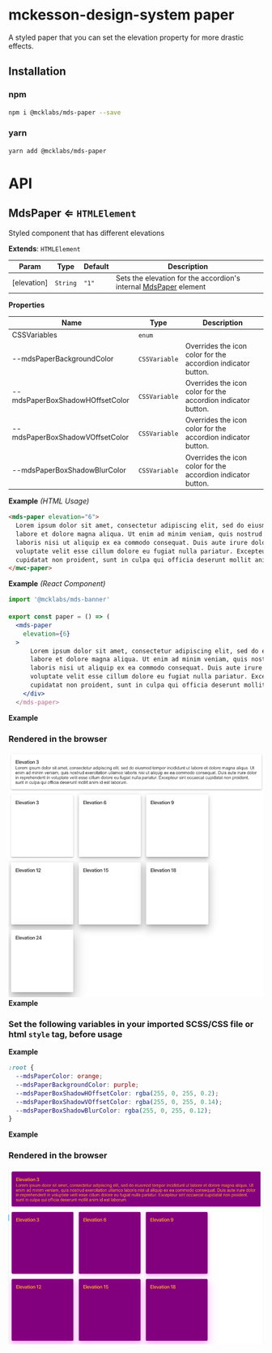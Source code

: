 # mckesson-design-system paper
A styled paper that you can set the elevation property for more drastic effects.

## Installation

### npm
```bash
npm i @mcklabs/mds-paper --save
```

### yarn
```bash
yarn add @mcklabs/mds-paper
```

# API
<a name="module_MdsPaper"></a>

## MdsPaper ⇐ <code>HTMLElement</code>
Styled component that has different elevations

**Extends**: <code>HTMLElement</code>  

| Param | Type | Default | Description |
| --- | --- | --- | --- |
| [elevation] | <code>String</code> | <code>&quot;1&quot;</code> | Sets the elevation for the accordion's internal [MdsPaper](../packages/paper) element |

**Properties**

| Name | Type | Description |
| --- | --- | --- |
| CSSVariables | <code>enum</code> |  |
| --mdsPaperBackgroundColor | <code>CSSVariable</code> | Overrides the icon color for the accordion indicator button. |
| --mdsPaperBoxShadowHOffsetColor | <code>CSSVariable</code> | Overrides the icon color for the accordion indicator button. |
| --mdsPaperBoxShadowVOffsetColor | <code>CSSVariable</code> | Overrides the icon color for the accordion indicator button. |
| --mdsPaperBoxShadowBlurColor | <code>CSSVariable</code> | Overrides the icon color for the accordion indicator button. |

**Example** *(HTML Usage)*  
```html
<mds-paper elevation="6">
  Lorem ipsum dolor sit amet, consectetur adipiscing elit, sed do eiusmod tempor incididunt ut
  labore et dolore magna aliqua. Ut enim ad minim veniam, quis nostrud exercitation ullamco
  laboris nisi ut aliquip ex ea commodo consequat. Duis aute irure dolor in reprehenderit in
  voluptate velit esse cillum dolore eu fugiat nulla pariatur. Excepteur sint occaecat
  cupidatat non proident, sunt in culpa qui officia deserunt mollit anim id est laborum.
</mwc-paper>
```
**Example** *(React Component)*  
```jsx
import '@mcklabs/mds-banner'

export const paper = () => (
  <mds-paper
    elevation={6}
  >
      Lorem ipsum dolor sit amet, consectetur adipiscing elit, sed do eiusmod tempor incididunt ut
      labore et dolore magna aliqua. Ut enim ad minim veniam, quis nostrud exercitation ullamco
      laboris nisi ut aliquip ex ea commodo consequat. Duis aute irure dolor in reprehenderit in
      voluptate velit esse cillum dolore eu fugiat nulla pariatur. Excepteur sint occaecat
      cupidatat non proident, sunt in culpa qui officia deserunt mollit anim id est laborum.
    </div>
  </mds-paper>
```
**Example**  
### Rendered in the browser

![](samples/paper.png)
<br/>
**Example**  
### Set the following variables in your imported SCSS/CSS file or html `style` tag, before usage
**Example**  
```css
:root {
  --mdsPaperColor: orange;
  --mdsPaperBackgroundColor: purple;
  --mdsPaperBoxShadowHOffsetColor: rgba(255, 0, 255, 0.2);
  --mdsPaperBoxShadowVOffsetColor: rgba(255, 0, 255, 0.14);
  --mdsPaperBoxShadowBlurColor: rgba(255, 0, 255, 0.12);
}
```
**Example**  
### Rendered in the browser

![](samples/paper-custom.png)
<br/>
